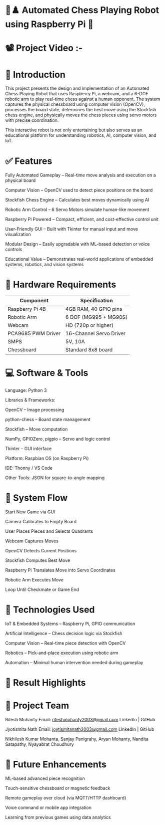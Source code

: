 # 🧠♟️ Automated Chess Playing Robot using Raspberry Pi 🤖

# 📽️ Project Video :- 

# 📌 Introduction
This project presents the design and implementation of an Automated Chess Playing Robot that uses Raspberry Pi, a webcam, and a 6-DOF robotic arm to play real-time chess against a human opponent. The system captures the physical chessboard using computer vision (OpenCV), processes the board state, determines the best move using the Stockfish chess engine, and physically moves the chess pieces using servo motors with precise coordination.

This interactive robot is not only entertaining but also serves as an educational platform for understanding robotics, AI, computer vision, and IoT.

# ✅ Features
Fully Automated Gameplay – Real-time move analysis and execution on a physical board

Computer Vision – OpenCV used to detect piece positions on the board

Stockfish Chess Engine – Calculates best moves dynamically using AI

Robotic Arm Control – 6 Servo Motors simulate human-like movement

Raspberry Pi Powered – Compact, efficient, and cost-effective control unit

User-Friendly GUI – Built with Tkinter for manual input and move visualization

Modular Design – Easily upgradable with ML-based detection or voice controls

Educational Value – Demonstrates real-world applications of embedded systems, robotics, and vision systems

# 🔩 Hardware Requirements
| Component          | Specification           |
| ------------------ | ----------------------- |
| Raspberry Pi 4B    | 4GB RAM, 40 GPIO pins   |
| Robotic Arm        | 6 DOF (MG995 + MG90S)   |
| Webcam             | HD (720p or higher)     |
| PCA9685 PWM Driver | 16-Channel Servo Driver |
| SMPS               | 5V, 10A                 |
| Chessboard         | Standard 8x8 board      |

# 💻 Software & Tools
Language: Python 3

Libraries & Frameworks:

OpenCV – Image processing

python-chess – Board state management

Stockfish – Move computation

NumPy, GPIOZero, pigpio – Servo and logic control

Tkinter – GUI interface

Platform: Raspbian OS (on Raspberry Pi)

IDE: Thonny / VS Code

Other Tools: JSON for square-to-angle mapping

# 🔄 System Flow
Start New Game via GUI

Camera Calibrates to Empty Board

User Places Pieces and Selects Quadrants

Webcam Captures Moves

OpenCV Detects Current Positions

Stockfish Computes Best Move

Raspberry Pi Translates Move into Servo Coordinates

Robotic Arm Executes Move

Loop Until Checkmate or Game End

# 🧠 Technologies Used
IoT & Embedded Systems – Raspberry Pi, GPIO communication

Artificial Intelligence – Chess decision logic via Stockfish

Computer Vision – Real-time piece detection with OpenCV

Robotics – Pick-and-place execution using robotic arm

Automation – Minimal human intervention needed during gameplay

# 📸 Result Highlights

# 👥 Project Team
Ritesh Mohanty
Email: riteshmohanty2003@gmail.com
LinkedIn | GitHub

Jyotismita Nath
Email: joytismitanath2003@gmail.com
LinkedIn | GitHub

Nikhilesh Kumar Mohanta, Sanjay Panigrahy, Aryan Mohanty, Nandita Satapathy, Nyayabrat Choudhury

# 🔮 Future Enhancements
ML-based advanced piece recognition

Touch-sensitive chessboard or magnetic feedback

Remote gameplay over cloud (via MQTT/HTTP dashboard)

Voice command or mobile app integration

Learning from previous games using data analytics
